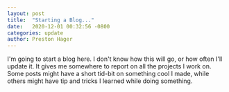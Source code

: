 ```yaml
---
layout: post
title:  "Starting a Blog..."
date:   2020-12-01 00:32:56 -0800
categories: update
author: Preston Hager
---
```


I'm going to start a blog here. I don't know how this will go, or how often
I'll update it. It gives me somewhere to report on all the projects I work on.
Some posts might have a short tid-bit on something cool I made, while others
might have tip and tricks I learned while doing something.

